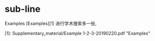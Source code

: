 # sub-line


Examples [Examples][1] 进行学术搜索多一些,

[1]: Supplementary_material/Example 1-2-3-20190220.pdf "Examples"


